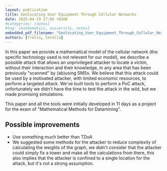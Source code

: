 ```yaml
---
layout: publication
title: Geolocating User Equipment Through Cellular Networks
date: 2025-04-19 17:04 +0100
#categories: [notes]
#tag: [mathematics, university, notes]
embedded_pdf_filename: "Geolocating_User_Equipment_Through_Cellular_Networks.pdf"
authors: [frollo, lorella]
---
```


In this paper we provide a mathematical model of the cellular network (the specific technology used is not relevant for our model), we describe a possible attack that allows an unprivileged attacker to locate a victim, without their interaction and their knowledge, in any area that has been previously "scanned" by (ab)using SMSs. We believe that this attack could be used by a motivated attacker, with limited economic resources, to perform a targeted attack. We've built tools to perform a PoC attack, unfortunately we didn't have the time to test the attack in the wild, but we made promising simulations.

This paper and all the tools were initially developed in 11 days as a project for the exam of "Mathematical Methods for Datamining".

## Possible improvements

- Use something much better than TDoA
- We suggested some methods for the attacker to reduce complexity of calculating the weights of the graph, we didn't consider that the attacker could simply fix a tower and make all the calculations from there, this also implies that the attacker is confined to a single location for the attack, but it's not a strong assumption.
